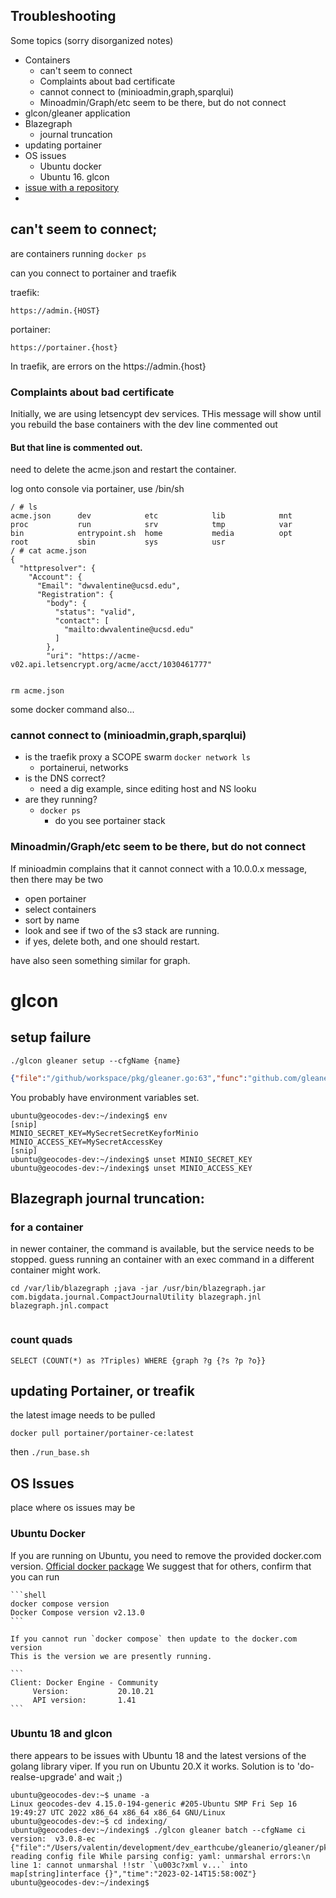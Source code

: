 ## Troubleshooting 

Some topics (sorry disorganized notes)

* Containers
    * can't seem to connect
    * Complaints about bad certificate
    * cannot connect to (minioadmin,graph,sparqlui)
    * Minoadmin/Graph/etc seem to be there, but do not connect
* glcon/gleaner application
* Blazegraph
    *   journal truncation
* updating portainer
* OS issues
    * Ubuntu docker
    * Ubuntu 16. glcon
* [issue with a repository](./data_loading/onboarding_or_testing_a_datasource.md)
* 
## can't seem to connect;
are containers running
`docker ps`

can you connect to portainer and traefik

traefik: 
```
https://admin.{HOST}
```

portainer: 
```
https://portainer.{host}
```

In traefik, are  errors on the https://admin.{host}

### Complaints about bad certificate

Initially, we are using letsencypt dev services. THis message will show until you
rebuild the base containers with the dev line commented out

#### But that line is commented out.
  need to delete the acme.json and restart the container.

log onto console via portainer, use /bin/sh
```shell
/ # ls
acme.json      dev            etc            lib            mnt            proc           run            srv            tmp            var
bin            entrypoint.sh  home           media          opt            root           sbin           sys            usr
/ # cat acme.json 
{
  "httpresolver": {
    "Account": {
      "Email": "dwvalentine@ucsd.edu",
      "Registration": {
        "body": {
          "status": "valid",
          "contact": [
            "mailto:dwvalentine@ucsd.edu"
          ]
        },
        "uri": "https://acme-v02.api.letsencrypt.org/acme/acct/1030461777"
        
```

```sheel
rm acme.json
```
 
some docker command also...



### cannot connect to (minioadmin,graph,sparqlui)

* is the traefik proxy a SCOPE swarm
`docker network ls`
  * portainerui, networks
* is the DNS correct?
  * need a dig example, since editing host and NS looku
* are they running?
  * `docker ps`
      * do you see portainer stack 

### Minoadmin/Graph/etc seem to be there, but do not connect
If minioadmin complains that it cannot connect with a 10.0.0.x message, then there 
may be two

* open portainer
* select containers
* sort by name
* look and see if two of the s3 stack are running.
* if yes, delete both, and one should restart.

have also seen something similar for graph.

# glcon

## setup failure 

`./glcon gleaner setup --cfgName {name}`

```json
{"file":"/github/workspace/pkg/gleaner.go:63","func":"github.com/gleanerio/gleaner/pkg.Setup","level":"error","msg":"Connection issue, make sure the minio server is running and accessible.The Access Key Id you provided does not exist in our records.","time":"2022-07-22T19:08:01Z"}
```

You probably have environment variables set.
```shell
ubuntu@geocodes-dev:~/indexing$ env
[snip]
MINIO_SECRET_KEY=MySecretSecretKeyforMinio
MINIO_ACCESS_KEY=MySecretAccessKey
[snip]
ubuntu@geocodes-dev:~/indexing$ unset MINIO_SECRET_KEY
ubuntu@geocodes-dev:~/indexing$ unset MINIO_ACCESS_KEY
```


## Blazegraph journal truncation:


### for a container
in newer container, the command is available, but the service needs to be stopped.
guess running an container with an exec command in a different container might work.

```
cd /var/lib/blazegraph ;java -jar /usr/bin/blazegraph.jar com.bigdata.journal.CompactJournalUtility blazegraph.jnl blazegraph.jnl.compact


```


### count quads 
```text
SELECT (COUNT(*) as ?Triples) WHERE {graph ?g {?s ?p ?o}}
```

## updating Portainer, or treafik

the latest image needs to be pulled

`docker pull portainer/portainer-ce:latest`

then
`./run_base.sh`

## OS Issues
place where  os issues may be 

### Ubuntu Docker
If you are running on Ubuntu, you need to remove the provided docker.com version. [Official docker package](https://docs.docker.com/engine/install/ubuntu/)
We suggest that for others, confirm that you can run

    ```shell
    docker compose version
    Docker Compose version v2.13.0
    ```

    If you cannot run `docker compose` then update to the docker.com version
    This is the version we are presently running.

    ```    
    Client: Docker Engine - Community
         Version:           20.10.21
         API version:       1.41
    ```

### Ubuntu 18 and glcon
there appears to be issues with Ubuntu 18 and the latest versions of the golang library viper.
If you run on Ubuntu 20.X it works.
Solution is to 'do-realse-upgrade' and wait ;)

```shell
ubuntu@geocodes-dev:~$ uname -a
Linux geocodes-dev 4.15.0-194-generic #205-Ubuntu SMP Fri Sep 16 19:49:27 UTC 2022 x86_64 x86_64 x86_64 GNU/Linux
ubuntu@geocodes-dev:~$ cd indexing/
ubuntu@geocodes-dev:~/indexing$ ./glcon gleaner batch --cfgName ci
version:  v3.0.8-ec
{"file":"/Users/valentin/development/dev_earthcube/gleanerio/gleaner/pkg/cli/gleaner.go:71","func":"github.com/gleanerio/gleaner/pkg/cli.initGleanerConfig","level":"fatal","msg":"error reading config file While parsing config: yaml: unmarshal errors:\n  line 1: cannot unmarshal !!str `\u003c?xml v...` into map[string]interface {}","time":"2023-02-14T15:58:00Z"}
ubuntu@geocodes-dev:~/indexing$
 ```


